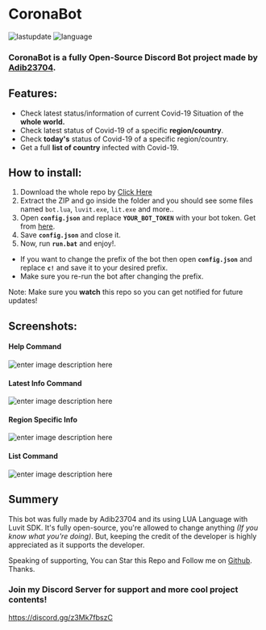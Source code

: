 
# CoronaBot
![lastupdate](https://img.shields.io/github/last-commit/Adib23704/CoronaBot?label=Last%20Update&style=flat-square) ![language](https://img.shields.io/github/languages/top/Adib23704/CoronaBot?color=44cc11&style=flat-square)

### **CoronaBot** is a fully **Open-Source** Discord Bot project made by [**Adib23704**](https://adib23704.github.io).

## Features:
 - Check latest status/information of current Covid-19 Situation of the **whole world.**
 - Check latest status of Covid-19 of a specific **region/country**.
 - Check **today's** status of Covid-19 of a specific region/country.
 - Get a full **list of country** infected with Covid-19.

## How to install:
1. Download the whole repo by [Click Here](https://github.com/Adib23704/CoronaBot/archive/refs/heads/main.zip)
2. Extract the ZIP and go inside the folder and you should see some files named `bot.lua`, `luvit.exe`, `lit.exe` and more..
3. Open **`config.json`** and replace **`YOUR_BOT_TOKEN`** with your bot token. Get from [here](https://discord.com/developers/applications).
4. Save **`config.json`** and close it.
5. Now, run **`run.bat`** and enjoy!.

 - If you want to change the prefix of the bot then open **`config.json`** and replace **`c!`** and save it to your desired prefix.
 - Make sure you re-run the bot after changing the prefix.

Note: Make sure you **watch** this repo so you can get notified for future updates!

## Screenshots:
#### Help Command
![enter image description here](https://raw.githubusercontent.com/Adib23704/CoronaBot/main/screenshots/help.png)

#### Latest Info Command
![enter image description here](https://raw.githubusercontent.com/Adib23704/CoronaBot/main/screenshots/latest.png)

#### Region Specific Info
![enter image description here](https://raw.githubusercontent.com/Adib23704/CoronaBot/main/screenshots/region.png)

#### List Command
![enter image description here](https://raw.githubusercontent.com/Adib23704/CoronaBot/main/screenshots/list.png)

## Summery
This bot was fully made by Adib23704 and its using LUA Language with Luvit SDK. It's fully open-source, you're allowed to change anything *(If you know what you're doing)*. But, keeping the credit of the developer is highly appreciated as it supports the developer.

Speaking of supporting, You can Star this Repo and Follow me on [Github](https://github.com/Adib23704). Thanks.

### Join my Discord Server for support and more cool project contents!
https://discord.gg/z3Mk7fbszC
